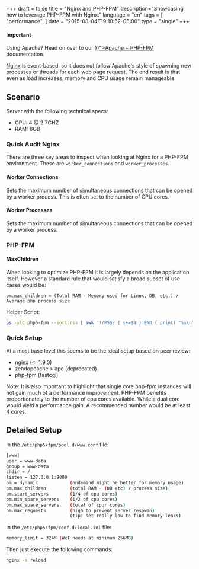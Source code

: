 +++
draft = false
title = "Nginx and PHP-FPM"
description="Showcasing how to leverage PHP-FPM with Nginx."
language = "en"
tags = [
    "performance",
]
date = "2015-08-04T19:10:52-05:00"
type = "single"
+++

<div class="alert alert-info">
  <h4>Important</h4>
  <p>Using Apache? Head on over to our <a href="{{< relref "/architecture/apache-fpm.md" >}}">Apache + PHP-FPM</a> documentation.</p>
</div>

[Nginx][nginx] is event-based, so it does not follow Apache's style of spawning new processes or threads for each web page request. The end result is that even as load increases, memory and CPU usage remain manageable.

## Scenario

Server with the following technical specs:

* CPU: 4 @ 2.7GHZ
* RAM: 8GB

### Quick Audit Nginx

There are three key areas to inspect when looking at Nginx for a PHP-FPM environment. These are `worker_connections` and `worker_processes`.

#### Worker Connections

Sets the maximum number of simultaneous connections that can be opened by a worker process. This is often set to the number of CPU cores.

#### Worker Processes

Sets the maximum number of simultaneous connections that can be opened by a worker process.

### PHP-FPM

#### MaxChildren

When looking to optimize PHP-FPM it is largely depends on the application itself. However a standard rule that would satisfy a broad subset of use cases would be:

    pm.max_children = (Total RAM - Memory used for Linux, DB, etc.) / Average php process size

Helper Script:

```sh
ps -ylC php5-fpm --sort:rss | awk '!/RSS/ { s+=$8 } END { printf "%s\n", "Total memory used by PHP-FPM child processes: "; printf "%dM\n", s/
```

### Quick Setup

At a most base level this seems to be the ideal setup based on peer review:

* nginx (<=1.9.0)
* zendopcache > apc (deprecated)
* php-fpm (fastcgi)

Note: It is also important to highlight that single core php-fpm instances will not gain much of a performance improvement. PHP-FPM benefits proportionately to the number of cpu cores available. While a dual core would yield a performance gain. A recommended number would be at least 4 cores.

## Detailed Setup

In the `/etc/php5/fpm/pool.d/www.conf` file:

```sh
[www]
user = www-data
group = www-data
chdir = /
listen = 127.0.0.1:9000
pm = dynamic            (ondemand might be better for memory usage)
pm.max_children         (total RAM - (DB etc) / process size)
pm.start_servers        (1/4 of cpu cores)
pm.min_spare_servers    (1/2 of cpu cores)
pm.max_spare_servers    (total of cpur cores)
pm.max_requests         (high to prevent server respwan)
                        (tip: set really low to find memory leaks)
```

In the `/etc/php5/fpm/conf.d/local.ini` file:

```sh
memory_limit = 324M (WxT needs at minimum 256MB)
```

Then just execute the following commands:

```sh
nginx -s reload
```

<!-- Links Referenced -->

[nginx]:                 https://github.com/squizlabs/PHP_CodeSniffer
